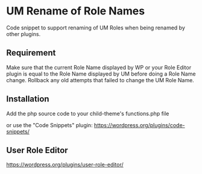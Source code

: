 # UM Rename of Role Names
Code snippet to support renaming of UM Roles when being renamed by other plugins.

## Requirement
Make sure that the current Role Name displayed by WP or your Role Editor plugin is equal to the Role Name displayed by UM before doing a Role Name change. Rollback any old attempts that failed to change the UM Role Name.
## Installation
Add the php source code to your child-theme's functions.php file

or use the "Code Snippets" plugin: https://wordpress.org/plugins/code-snippets/
## User Role Editor
https://wordpress.org/plugins/user-role-editor/

